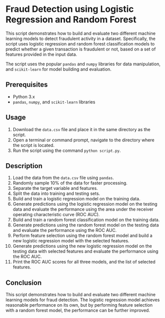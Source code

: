 # Fraud Detection using Logistic Regression and Random Forest

This script demonstrates how to build and evaluate two different machine learning models to detect fraudulent activity in a dataset. Specifically, the script uses logistic regression and random forest classification models to predict whether a given transaction is fraudulent or not, based on a set of features provided in the input data. 

The script uses the popular `pandas` and `numpy` libraries for data manipulation, and `scikit-learn` for model building and evaluation. 

## Prerequisites
- Python 3.x
- `pandas`, `numpy`, and `scikit-learn` libraries

## Usage
1. Download the `data.csv` file and place it in the same directory as the script.
2. Open a terminal or command prompt, navigate to the directory where the script is located.
3. Run the script using the command `python script.py`.

## Description
1. Load the data from the `data.csv` file using `pandas`.
2. Randomly sample 10% of the data for faster processing.
3. Separate the target variable and features.
4. Split the data into training and testing sets.
5. Build and train a logistic regression model on the training data.
6. Generate predictions using the logistic regression model on the testing data and evaluate the performance using the area under the receiver operating characteristic curve (ROC AUC).
7. Build and train a random forest classification model on the training data.
8. Generate predictions using the random forest model on the testing data and evaluate the performance using the ROC AUC.
9. Perform feature selection using the random forest model and build a new logistic regression model with the selected features.
10. Generate predictions using the new logistic regression model on the testing data with selected features and evaluate the performance using the ROC AUC.
11. Print the ROC AUC scores for all three models, and the list of selected features.

## Conclusion
This script demonstrates how to build and evaluate two different machine learning models for fraud detection. The logistic regression model achieves reasonable performance on its own, but by performing feature selection with a random forest model, the performance can be further improved.
